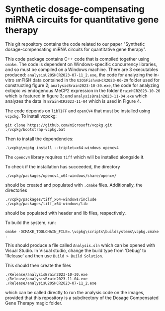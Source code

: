 # Synthetic dosage-compensating miRNA circuits for quantitative gene therapy

This git repository contains the code related to our paper "Synthetic
dosage-compensating miRNA circuits for quantitative gene therapy".

This code package contains C++ code that is compiled together using
`cmake`. The code is dependent on Windows-specific concurrency
libraries, and so must be compiled on a Windows machine. There are 3
executables produced: `analysisU2OSHCR2023-07-11_2.exe`, the code for
analyzing the in-vitro smFISH data contained in the
`U2OSFishvsHCR2023-06-29` folder used for constructing figure 2;
`analysisBrain2023-10-30.exe`, the code for analyzing ectopic vs
endogenous MeCP2 expression in the folder `BrainHCR2023-10-26` which
is featured in figure 3; and `analysisBrain2023-11-04.exe` which
analyzes the data in `BrainHCR2023-11-04` which is used in Figure 4.

The code depends on `libTIFF` and `openCV4` that must be installed using
`vcpckg`. To install vcpckg:

```
git clone https://github.com/microsoft/vcpkg.git
./vcpkg/bootstrap-vcpkg.bat
```

Then to install the dependencies:

```
.\vcpkg\vcpkg install --triplet=x64-windows opencv4 
```

The `opencv4` library requires `tiff` which will be installed alongside
it. 

To check if the installation has succeeded, the directory

`./vcpkg/packages/opencv4_x64-windows/share/opencv/`

should be created and populated with `.cmake` files. Additionally, the
directories

```
./vcpkg/packages/tiff_x64-windows/include
./vcpkg/packages/tiff_x64-windows/lib
```

should be populated with header and lib files, respectively.

To build the system, run:

`cmake -DCMAKE_TOOLCHAIN_FILE=.\vcpkg\scripts\buildsystems\vcpkg.cmake .`

This should produce a file called `Analysis.sln` which can be opened
with Visual Studio. In Visual studio, change the build type from
'Debug' to 'Release' and then use `Build > Build Solution`. 

This should then create the files 

```
./Release/analysisBrain2023-10-30.exe
./Release/analysisBrain2023-11-04.exe
./Release/analysisU2OSHCR2023-07-11_2.exe 
```

which can be called directly to run the analysis code on the images,
provided that this repository is a subdirectory of the Dosage
Compensated Gene Therapy magic folder. 
